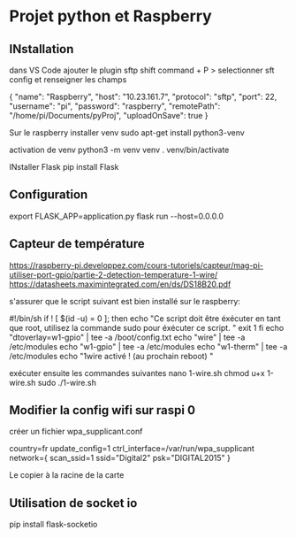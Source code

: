 # Projet python et Raspberry

## INstallation
dans VS Code ajouter le plugin sftp 
shift command + P > selectionner sft config et renseigner les champs

{
    "name": "Raspberry",
    "host": "10.23.161.7",
    "protocol": "sftp",
    "port": 22,
    "username": "pi",
    "password": "raspberry",
    "remotePath": "/home/pi/Documents/pyProj",
    "uploadOnSave": true
}

Sur le raspberry installer venv
sudo apt-get install python3-venv

activation de venv
python3 -m venv venv
. venv/bin/activate

INstaller Flask
pip install Flask

## Configuration

export FLASK_APP=application.py
flask run --host=0.0.0.0

## Capteur de température
https://raspberry-pi.developpez.com/cours-tutoriels/capteur/mag-pi-utiliser-port-gpio/partie-2-detection-temperature-1-wire/
https://datasheets.maximintegrated.com/en/ds/DS18B20.pdf

s'assurer que le script suivant est bien installé sur le raspberry:

#!/bin/sh
if ! [ $(id -u) = 0 ]; then
   echo "Ce script doit être éxécuter en tant que root, utilisez la commande sudo pour éxécuter ce script. "
   exit 1
fi
echo "dtoverlay=w1-gpio" | tee -a /boot/config.txt
echo "wire" | tee -a /etc/modules
echo "w1-gpio" | tee -a /etc/modules
echo "w1-therm" | tee -a /etc/modules
echo "1wire activé ! (au prochain reboot) "

exécuter ensuite les commandes suivantes
nano 1-wire.sh
chmod u+x 1-wire.sh 
sudo ./1-wire.sh

## Modifier la config wifi sur raspi 0

créer un fichier  wpa_supplicant.conf

country=fr
update_config=1
ctrl_interface=/var/run/wpa_supplicant
network={
 scan_ssid=1
 ssid="Digital2"
 psk="DIGITAL2015"
}

Le copier à la racine de la carte

## Utilisation de socket io

pip install flask-socketio